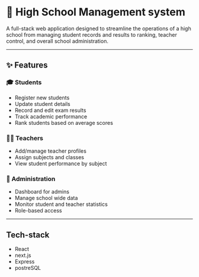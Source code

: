# 🏫 High School Management system

A full-stack web application designed to streamline the operations of a high school  from managing student records and results to ranking, teacher control, and overall school administration.

---

## ✨ Features

### 🎓 Students
- Register new students
- Update student details
- Record and edit exam results
- Track academic performance
- Rank students based on average scores

### 🧑‍🏫 Teachers
- Add/manage teacher profiles
- Assign subjects and classes
- View student performance by subject

### 🏫 Administration
- Dashboard for admins
- Manage school wide data
- Monitor student and teacher statistics
- Role-based access 

---

## Tech-stack
- React
- next.js
- Express 
- postreSQL